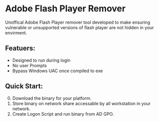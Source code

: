 # Adobe Flash Player Remover
Unoffical Adobe Flash Player remover tool developed to make ensuring vulnerable or unsupported versions of flash player are not hidden in your envirment.

Featuers:
------
- Designed to run during login
- No user Prompts
- Bypass Windows UAC once compiled to exe

Quick Start:
-----
0. Download the binary for your platform.
1. Store binary on network share accessable by all workstation in your network.
2. Create Logon Script and run binary from AD GPO.
